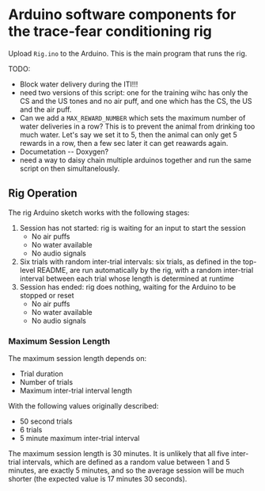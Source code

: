 # Arduino software components for the trace-fear conditioning rig

Upload `Rig.ino` to the Arduino. This is the main program that runs the rig.

TODO:

* Block water delivery during the ITI!!!
* need two versions of this script: one for the training wihc has only the CS and the US tones and no air puff, and one which has the CS, the US and the air puff.
* Can we add a `MAX_REWARD_NUMBER` which sets the maximum number of water deliveries in a row? This is to prevent the animal from drinking too much water. Let's say we set it to 5, then the animal can only get 5 rewards in a row, then a few sec later it can get reawards again. 
* Documetation -- Doxygen?
* need a way to daisy chain multiple arduinos together and run the same script on then simultanelously.

## Rig Operation

The rig Arduino sketch works with the following stages:

1. Session has not started: rig is waiting for an input to start the session
    * No air puffs
    * No water available
    * No audio signals
1. Six trials with random inter-trial intervals: six trials, as defined in the top-level README, are run automatically by the rig, with a random inter-trial interval between each trial whose length is determined at runtime
1. Session has ended: rig does nothing, waiting for the Arduino to be stopped or reset
    * No air puffs
    * No water available
    * No audio signals

### Maximum Session Length

The maximum session length depends on:

* Trial duration
* Number of trials
* Maximum inter-trial interval length

With the following values originally described:

* 50 second trials
* 6 trials
* 5 minute maximum inter-trial interval

The maximum session length is 30 minutes. It is unlikely that all five inter-trial intervals, which are defined as a random value between 1 and 5 minutes, are exactly 5 minutes, and so the average session will be much shorter (the expected value is 17 minutes 30 seconds).
